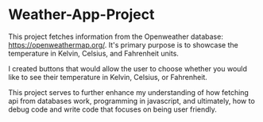 # Weather-App-Project
This project fetches information from the Openweather database: https://openweathermap.org/. It's primary purpose is to showcase the temperature 
in Kelvin, Celsius, and Fahrenheit units. 

I created buttons that would allow the user to choose whether you would like to see their temperature in Kelvin, Celsius, or Fahrenheit. 

This project serves to further enhance my understanding of how fetching api from databases work, programming in javascript, 
and ultimately, how to debug code and write code that focuses on being user friendly. 
